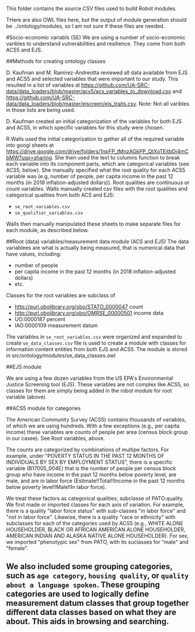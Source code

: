 This folder contains the source CSV files used to build Robot modules.

THere are also OWL files here, but the output of module generation should be ../ontology/modules, so I am not sure if these files are needed.

#Socio-economic variabls (SE)
We are using a number of socio-economic varibles to understand vulnerabilities and resilience. They come from both ACS5 and EJS.

##Methods for creating ontology classes 

D. Kaufman and M. Ramirez-Andreotta reviewed all data available from EJS and ACS5 and selected variables that were important to our study. This resulted in a list of variables at https://github.com/UA-SRC-data/data_loaders/blob/master/acs5/acs_variables_to_download.csv and https://github.com/UA-SRC-data/data_loaders/blob/master/ejscreen/ejs_traits.csv. Note: Not all varibles in those lists are being used. 

D. Kaufman created an initial categorization of the variables for both EJS and ACS5, in which specific variables for this study were chosen. 

R.Walls used the initial categorization to gather all of the required variable into googl sheets at https://drive.google.com/drive/folders/1npFP_tMnzAGkPP_QtXoTEitbDj4mCbMW?usp=sharing. She then used the text to columns function to break each variable into its component parts, which are categorical variables (see ACS5, below). She manually specified what the root quality for each ACS5 variable was (e.g, number of people, per capita income in the past 12 months (in 2018 inflation-adjusted dollars)). Root qualities are continuous or count variables. Walls manually created csv files with the root qualities and categorical qualities from both ACS and EJS:
- `se_root_variables.csv`
- `se_qualifier_variables.csv`

Walls then manually manipulated these sheets to make separate files for each module, as described below.

##Root (data) variables/measurement data module (ACS and EJS)
The data variablees are what is actually being measured, that is numerical data that have values, including:
- number of people
- per capita income in the past 12 months (in 2018 inflation-adjusted dollars)
- etc.

Classes for the root variables are subclass of 
- http://purl.obolibrary.org/obo/STATO_0000047 count
- http://purl.obolibrary.org/obo/OMRSE_00000501 income data
- UO:0000187 percent
- IAO:0000109 measurement datum

The variables in `se_root_variables.csv` were organized and expanded to create `se_data_classes.csv` file is used to create a module with classes for information content entities from both EJS and ACS5. The module is stored in src/ontology/modules/se_data_classes.owl

##EJS module

We are using a few dozen variables from the US EPA's Environmental Justice Screening tool (EJS). These variables are not complex like ACS5, so classes for them are simply being added in the robot module for root variable (above).

##ACS5 module for categories

The American Community Survey (ACS5) contains thousands of variables, of which we are using hundreds. With a few exceptions (e.g., per capita income) these variables are counts of people per area (census block group in our casee). See Root variables, above. 

The counts are categorized by combinations of multipe factors. For example, under "POVERTY STATUS IN THE PAST 12 MONTHS OF INDIVIDUALS BY SEX BY EMPLOYMENT STATUS", there is a specific variable (B17005_004E) that is the number of people per census block group who have income in the past 12 months below poverty level, are male, and are in labor force (Estimate!!Total!!Income in the past 12 months below poverty level!!Male!!In labor force).


We treat these factors as categorical qualities, subclasse of PATO:quality. We first made or imported classes for each axis of variation. For example, there is a quality "labor force status" with sub-classes "in labor force" and "not in labor force". Likewise, there is a quality "race or ethnicity" with subclasses for each of the categories used by ACS5 (e.g., WHITE ALONE HOUSEHOLDER, BLACK OR AFRICAN AMERICAN ALONE HOUSEHOLDER, AMERICAN INDIAN AND ALASKA NATIVE ALONE HOUSEHOLDER). For sex, we imported "phenotypic sex" from PATO, with its suclasses for "male" and "female".

We also included some grouping categories, such as `age category`, `housing quality`, or `quality about a language spoken`. These grouping categories are used to logically define measurement datum classes that group together different data classes based on what they are about. This aids in browsing and searching.
- 


